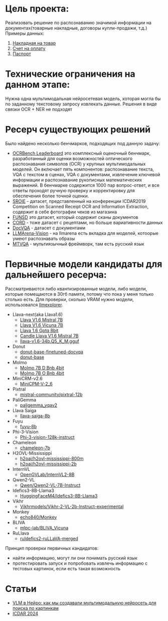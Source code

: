 # Цель проекта:
Реализовать решение по распознаванию значимой информации на документах(товарные накладные, договоры купли-продажи, т.д.)
Примеры данных:
1. [Накладная на товар](images/blank-torg12-03.png)
2. [Счет на оплату](images/4-blankscheta-new.png)
3. [Паспорт](images/img-48999-15003795646755.jpg)

#  Технические ограничения на данном этапе:
Нужна одна мультимодальная нейросетевая модель, которая могла бы по заданному текстовому запросу извлекать данные. Решения в виде связки OCR + NER не подходят

# Ресерч существующих решений

Было найдено несколько бенчмарков, подходящих под данную задачу:
- [OCRBench Leaderboard](https://huggingface.co/spaces/echo840/ocrbench-leaderboard)
это комплексный оценочный бенчмарк, разработанный для оценки возможностей оптического распознавания символов (OCR) у крупных мультимодальных моделей. Он включает пять компонентов: распознавание текста, VQA с текстом в сценах, VQA с документами, извлечение ключевой информации и распознавание рукописных математических выражений. В бенчмарке содержится 1000 пар вопрос-ответ, и все ответы проходят ручную проверку и корректировку для обеспечения более точной оценки.
- [SROIE](https://paperswithcode.com/dataset/sroie) - датасет, представленный на конференции ICDAR2019 Competition on Scanned Receipt OCR and Information Extraction, содержит в себе фотографии чеков из магазина
- [FUNSD](https://guillaumejaume.github.io/FUNSD/) это датасет, который содержит сканы документов
- [CORD](https://github.com/clovaai/cord) - тоже датасет с рецептами, но больше вариативности данных
- [DocVQA](https://www.docvqa.org/) - датасет с документами
- [LLMArena-Vision](https://lmarena.ai/) - на llmarena есть вкладка для моделей, котоорые умеют распознавать образы
- [MTVQA](https://github.com/bytedance/MTVQA) - мультиязычный фреймворк, там есть русский язык

# Первичные модели кандидаты для дальнейшего ресерча:
Рассматриваются либо квантизированные модели, либо модели, которые помещаются в 30гб памяти, потому что пока у меня только столько есть.
Для проверки, сколько VRAM нужно модели, использовался [llmexplorer](https://llm.extractum.io/).
 - Llava-next(aka Llava1.6)
   - [Llava V1.6 Mistral 7B](https://llm.extractum.io/model/liuhaotian%2Fllava-v1.6-mistral-7b,4c7bhrLggBCQDUbcMAfxID)
   - [Llava V1.6 Vicuna 7B](https://llm.extractum.io/model/liuhaotian%2Fllava-v1.6-vicuna-7b,5GHEETz8QYZp4RvAinuxKX)
   - [Llava 1.6 Gptq 8bit](https://llm.extractum.io/model/panoyo9829%2Fllava-1.6-gptq-8bit,22w2Pm5cLo5tGDixGIy6tF)
   - [Candle Llava V1.6 Mistral 7B](https://llm.extractum.io/model/DanielClough%2FCandle_llava-v1.6-mistral-7b,5wz85432jEFN1pMVVsaAOf)
   - [llava-v1.6-34b.Q5_K_M.gguf](https://huggingface.co/cjpais/llava-v1.6-34B-gguf)
 - Donut
   - [donut-base-finetuned-docvqa](naver-clova-ix/donut-base-finetuned-docvqa)
   - [donut-base](naver-clova-ix/donut-base)
 - Molmo
   - [Molmo 7B D Bnb 4bit](https://llm.extractum.io/model/cyan2k%2Fmolmo-7B-D-bnb-4bit,1XyyBGljOhcw89K6FheXKN)
   - [Molmo 7B O Bnb 4bit](https://llm.extractum.io/model/cyan2k%2Fmolmo-7B-O-bnb-4bit,1kU9Getow6BZan0obQ4HMH)
 - MiniCRM-v2.6
   - [MiniCPM-V-2_6](https://huggingface.co/openbmb/MiniCPM-V-2_6)
 - Pixtral
   - [mistral-community/pixtral-12b](https://huggingface.co/mistral-community/pixtral-12b)
 - PaliGemma
   - [paligemma_vqav2](https://huggingface.co/merve/paligemma_vqav2)
 - Llava Saiga
   - [llava-saiga-8b](https://huggingface.co/deepvk/llava-saiga-8b)
 - Fuyu
   - [fuyu-8b](https://huggingface.co/adept/fuyu-8b)
 - Phi-3-Vision
   - [Phi-3-vision-128k-instruct](https://huggingface.co/microsoft/Phi-3-vision-128k-instruct)
 - Chameleon
   - [chameleon-7b](https://huggingface.co/facebook/chameleon-7b)
 - H2OVL-Mississippi
   - [h2oai/h2ovl-mississippi-800m](https://huggingface.co/h2oai/h2ovl-mississippi-800m)
   - [h2oai/h2ovl-mississippi-2b](https://huggingface.co/h2oai/h2ovl-mississippi-2b)
 - InternVL
   - [OpenGVLab/InternVL2-8B](https://huggingface.co/OpenGVLab/InternVL2-8B)
 - Qwen2-VL
   - [Qwen/Qwen2-VL-7B-Instruct](https://huggingface.co/Qwen/Qwen2-VL-7B-Instruct)
 - Idefics3-8B-Llama3
   - [HuggingFaceM4/Idefics3-8B-Llama3](https://huggingface.co/HuggingFaceM4/Idefics3-8B-Llama3)
 - Vikhr
   - [Vikhrmodels/Vikhr-2-VL-2b-Instruct-experimental](https://huggingface.co/Vikhrmodels/Vikhr-2-VL-2b-Instruct-experimental)
 - Monkey
   - [echo840/Monkey](https://huggingface.co/echo840/Monkey)
 - BLIVA
   - [mlpc-lab/BLIVA_Vicuna](https://huggingface.co/mlpc-lab/BLIVA_Vicuna)
 - RuLlava
   - [ruIdefics2-ruLLaVA-merged](https://huggingface.co/GeorgeBredis/ruIdefics2-ruLLaVA-merged)

Принцип проверки первичных кандидатов:
 - найти информацию, могут ли они понимать русский язык
 - протестировать запуск и попробовать извлечь информацию с тестовых картинок, если есть такая возможность

# Статьи
- [VLM в Нейро: как мы создавали мультимодальную нейросеть для поиска по картинкам](https://habr.com/ru/companies/yandex/articles/847706/)
- [ICDAR 2024](https://icdar2024.net/competitions/)

